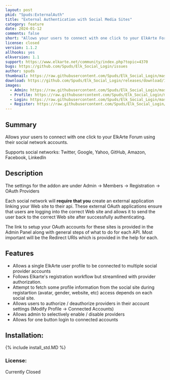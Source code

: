 ```yaml
---
layout: post
pkid: "Spuds:ExternalAuth"
title: "External Authentication with Social Media Sites"
category: feature
date: 2024-01-12
comments: false
short: "Allows your users to connect with one click to your ElkArte Forum using their social network accounts."
license: closed
version: 1.1.2
allhooks: yes
elkversion: 1.1
support: https://www.elkarte.net/community/index.php?topic=4370
bugs: https://github.com/Spuds/Elk_Social_Login/issues
author: spuds
thumbnail: https://raw.githubusercontent.com/Spuds/Elk_Social_Login/master/sample_images/sample3.png
download: https://github.com/Spuds/Elk_Social_Login/releases/download/1.1.2/elk_external_auth_112.zip
images:
  - Admin: https://raw.githubusercontent.com/Spuds/Elk_Social_Login/master/sample_images/sample1.png
  - Profile: https://raw.githubusercontent.com/Spuds/Elk_Social_Login/master/sample_images/sample2.png
  - Login: https://raw.githubusercontent.com/Spuds/Elk_Social_Login/master/sample_images/sample3.png
  - Register: https://raw.githubusercontent.com/Spuds/Elk_Social_Login/master/sample_images/sample4.png
---
```


## Summary
Allows your users to connect with one click to your ElkArte Forum using their social network accounts.

Supports social networks: Twitter, Google, Yahoo, GitHub, Amazon, Facebook, LinkedIn

## Description
The settings for the addon are under Admin -> Members -> Registration -> OAuth Providers

Each social network will **require that you** create an external application linking your Web site to their api. These external OAuth applications ensure that users are logging into the correct Web site and allows it to send the user back to the correct Web site after successfully authenticating.

The link to setup your OAuth accounts for these sites is provided in the Admin Panel along with general steps of what to do for each API.  Most important will be the Redirect URIs which is provided in the help for each.

## Features

* Allows a single ElkArte user profile to be connected to multiple social provider accounts
* Follows Elkarte's registration workflow but streamlined with provider authorization.
* Attempt to fetch some profile information from the social site during registartion (avatar, gender, website, etc) access depends on each social site.
* Allows users to authorize / deauthorize providers in their account settings (Modify Profile -> Connected Accounts)
* Allows admin to selectively enable / disable providers
* Allows for one button login to connected accounts

## Installation:
{% include install_std.MD %}

### License:
Currently Closed
